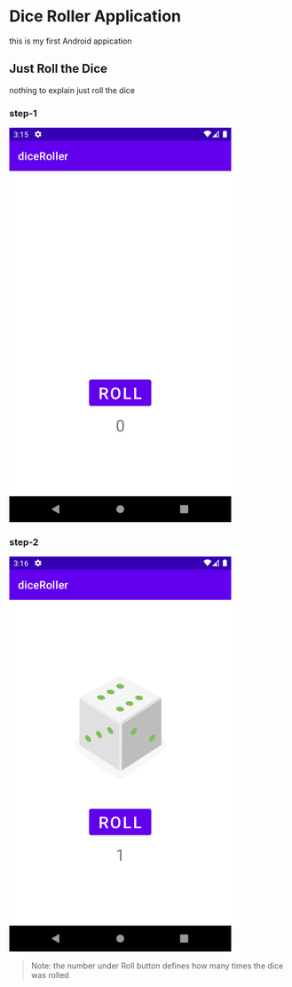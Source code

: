# Dice Roller Application

this is my first Android appication 

## Just Roll the Dice

nothing to explain just roll the dice

### step-1 
<img src="step-1.PNG" width="400">

### step-2
<img src="step-2.PNG" width="400">

> Note: the number under Roll button defines how many times the dice was rolled

